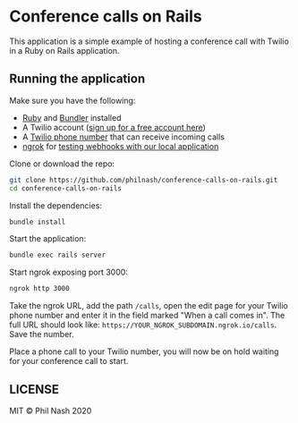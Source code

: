 # Conference calls on Rails

This application is a simple example of hosting a conference call with Twilio in a Ruby on Rails application.

## Running the application

Make sure you have the following:

* [Ruby](ruby-lang.org/) and [Bundler](https://bundler.io/) installed
* A Twilio account ([sign up for a free account here](https://www.twilio.com/try-twilio))
* A [Twilio phone number](https://www.twilio.com/user/account/phone-numbers/incoming) that can receive incoming calls
* [ngrok](https://ngrok.com) for [testing webhooks with our local application](https://www.twilio.com/user/account/phone-numbers/incoming)

Clone or download the repo:

```bash
git clone https://github.com/philnash/conference-calls-on-rails.git
cd conference-calls-on-rails
```

Install the dependencies:

```bash
bundle install
```

Start the application:

```bash
bundle exec rails server
```

Start ngrok exposing port 3000:

```bash
ngrok http 3000
```

Take the ngrok URL, add the path `/calls`, open the edit page for your Twilio phone number and enter it in the field marked "When a call comes in". The full URL should look like: `https://YOUR_NGROK_SUBDOMAIN.ngrok.io/calls`. Save the number.

Place a phone call to your Twilio number, you will now be on hold waiting for your conference call to start.

## LICENSE

MIT © Phil Nash 2020